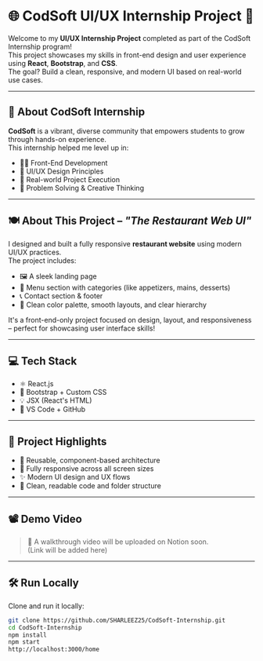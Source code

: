 # 🌐 CodSoft UI/UX Internship Project 🚀

Welcome to my **UI/UX Internship Project** completed as part of the CodSoft Internship program!  
This project showcases my skills in front-end design and user experience using **React**, **Bootstrap**, and **CSS**.  
The goal? Build a clean, responsive, and modern UI based on real-world use cases.

---

## 🏢 About CodSoft Internship

**CodSoft** is a vibrant, diverse community that empowers students to grow through hands-on experience.  
This internship helped me level up in:
- 👨‍💻 Front-End Development
- 🎨 UI/UX Design Principles
- 🚀 Real-world Project Execution
- 🧠 Problem Solving & Creative Thinking

---

## 🍽️ About This Project – *"The Restaurant Web UI"*

I designed and built a fully responsive **restaurant website** using modern UI/UX practices.  
The project includes:
- 🖼️ A sleek landing page
- 🧾 Menu section with categories (like appetizers, mains, desserts)
- 📞 Contact section & footer
- 🌙 Clean color palette, smooth layouts, and clear hierarchy

It's a front-end-only project focused on design, layout, and responsiveness – perfect for showcasing user interface skills!

---

## 💻 Tech Stack

- ⚛️ React.js  
- 🎨 Bootstrap + Custom CSS  
- 💡 JSX (React's HTML)
- 🧰 VS Code + GitHub

---

## 🎯 Project Highlights

- 🧩 Reusable, component-based architecture
- 📱 Fully responsive across all screen sizes
- ✨ Modern UI design and UX flows
- 🧼 Clean, readable code and folder structure

---

## 📽️ Demo Video

> 📍 A walkthrough video will be uploaded on Notion soon.  
> (Link will be added here)

---

## 🛠️ Run Locally

Clone and run it locally:

```bash
git clone https://github.com/SHARLEEZ25/CodSoft-Internship.git
cd CodSoft-Internship
npm install
npm start
http://localhost:3000/home
